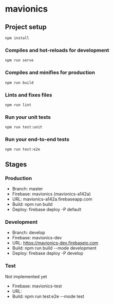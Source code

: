 # mavionics

## Project setup
```
npm install
```

### Compiles and hot-reloads for development
```
npm run serve
```

### Compiles and minifies for production
```
npm run build
```

### Lints and fixes files
```
npm run lint
```

### Run your unit tests
```
npm run test:unit
```

### Run your end-to-end tests
```
npm run test:e2e
```


## Stages
### Production
* Branch: master
* Firebase: mavionics (mavionics-a142a)
* URL: mavionics-a142a.firebaseapp.com
* Build: npm run build
* Deploy: firebase deploy -P default

### Development
* Branch: develop
* Firebase: mavionics-dev
* URL: https://mavionics-dev.firebaseio.com
* Build: npm run build --mode development
* Deploy: firebase deploy -P develop

### Test
Not implemented yet
* Firebase: mavionics-test 
* URL: 
* Build: npm run test:e2e --mode test




